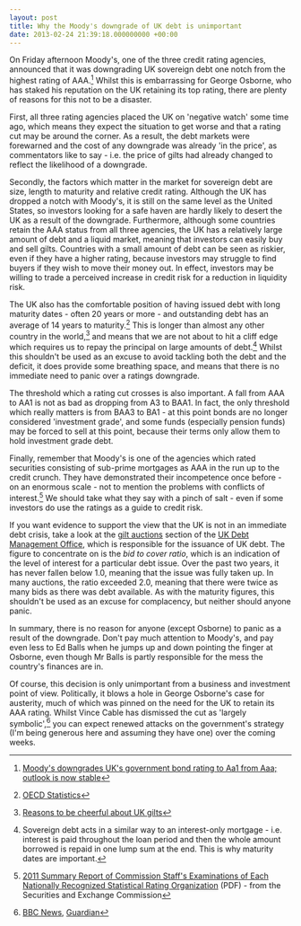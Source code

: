 ```yaml
---
layout: post
title: Why the Moody's downgrade of UK debt is unimportant
date: 2013-02-24 21:39:18.000000000 +00:00
---
```


On Friday afternoon Moody's, one of the three credit rating agencies, announced that it was downgrading UK sovereign debt one notch from the highest rating of AAA.[^moodys-downgrade] Whilst this is embarrassing for George Osborne, who has staked his reputation on the UK retaining its top rating, there are plenty of reasons for this not to be a disaster.

First, all three rating agencies placed the UK on 'negative watch' some time ago, which means they expect the situation to get worse and that a rating cut may be around the corner. As a result, the debt markets were forewarned and the cost of any downgrade was already 'in the price', as commentators like to say - i.e. the price of gilts had already changed to reflect the likelihood of a downgrade.

Secondly, the factors which matter in the market for sovereign debt are size, length to maturity and relative credit rating. Although the UK has dropped a notch with Moody's, it is still on the same level as the United States, so investors looking for a safe haven are hardly likely to desert the UK as a result of the downgrade. Furthermore, although some countries retain the AAA status from all three agencies, the UK has a relatively large amount of debt and a liquid market, meaning that investors can easily buy and sell gilts. Countries with a small amount of debt can be seen as riskier, even if they have a higher rating, because investors may struggle to find buyers if they wish to move their money out. In effect, investors may be willing to trade a perceived increase in credit risk for a reduction in liquidity risk.

The UK also has the comfortable position of having issued debt with long maturity dates - often 20 years or more - and outstanding debt has an average of 14 years to maturity.[^debt-maturity] This is longer than almost any other country in the world,[^ft-cheerful] and means that we are not about to hit a cliff edge which requires us to repay the principal on large amounts of debt.[^repay-principal] Whilst this shouldn't be used as an excuse to avoid tackling both the debt and the deficit, it does provide some breathing space, and means that there is no immediate need to panic over a ratings downgrade.

The threshold which a rating cut crosses is also important. A fall from AAA to AA1 is not as bad as dropping from A3 to BAA1. In fact, the only threshold which really matters is from BAA3 to BA1 - at this point bonds are no longer considered 'investment grade', and some funds (especially pension funds) may be forced to sell at this point, because their terms only allow them to hold investment grade debt.

Finally, remember that Moody's is one of the agencies which rated securities consisting of sub-prime mortgages as AAA in the run up to the credit crunch. They have demonstrated their incompetence once before - on an enormous scale - not to mention the problems with conflicts of interest.[^conflicts-interest] We should take what they say with a pinch of salt - even if some investors do use the ratings as a guide to credit risk.

If you want evidence to support the view that the UK is not in an immediate debt crisis, take a look at the <a href="http://www.dmo.gov.uk/chooseType.aspx?rptCode=D2.1A&amp;page=Auction_Results">gilt auctions</a> section of the <a href="http://www.dmo.gov.uk/">UK Debt Management Office</a>, which is responsible for the issuance of UK debt. The figure to concentrate on is the <em>bid to cover ratio</em>, which is an indication of the level of interest for a particular debt issue. Over the past two years, it has never fallen below 1.0, meaning that the issue was fully taken up. In many auctions, the ratio exceeded 2.0, meaning that there were twice as many bids as there was debt available. As with the maturity figures, this shouldn't be used as an excuse for complacency, but neither should anyone panic.

In summary, there is no reason for anyone (except Osborne) to panic as a result of the downgrade. Don't pay much attention to Moody's, and pay even less to Ed Balls when he jumps up and down pointing the finger at Osborne, even though Mr Balls is partly responsible for the mess the country's finances are in.

Of course, this decision is only unimportant from a business and investment point of view. Politically, it blows a hole in George Osborne's case for austerity, much of which was pinned on the need for the UK to retain its AAA rating. Whilst Vince Cable has dismissed the cut as 'largely symbolic',[^symbolic] you can expect renewed attacks on the government's strategy (I'm being generous here and assuming they have one) over the coming weeks.

[^moodys-downgrade]: [Moody's downgrades UK's government bond rating to Aa1 from Aaa; outlook is now stable](http://www.moodys.com/research/Moodys-downgrades-UKs-government-bond-rating-to-Aa1-from-Aaa--PR_266844)

[^debt-maturity]: [OECD Statistics](http://stats.oecd.org/Index.aspx?DatasetCode=GOV_DEBT)

[^ft-cheerful]: [Reasons to be cheerful about UK gilts](http://www.ft.com/cms/s/0/88fb41f6-27c7-11df-863d-00144feabdc0.html)

[^repay-principal]: Sovereign debt acts in a similar way to an interest-only mortgage - i.e. interest is paid throughout the loan period and then the whole amount borrowed is repaid in one lump sum at the end. This is why maturity dates are important.

[^conflicts-interest]: [2011 Summary Report of Commission Staff's Examinations of Each Nationally Recognized Statistical Rating Organization](http://www.sec.gov/news/studies/2011/2011_nrsro_section15e_examinations_summary_report.pdf) (PDF) - from the Securities and Exchange Commission

[^symbolic]: [BBC News](http://www.bbc.co.uk/news/uk-politics-21564391), [Guardian](http://www.theguardian.com/politics/2013/feb/24/triple-a-credit-rating-vince-cable)

